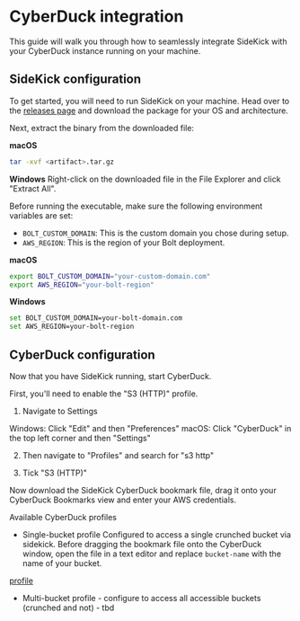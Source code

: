 # CyberDuck integration

This guide will walk you through how to seamlessly integrate SideKick with your CyberDuck instance running on your machine.

## SideKick configuration

To get started, you will need to run SideKick on your machine. Head over to the [releases page](https://github.com/project-n-oss/sidekick/releases) and download the package for your OS and architecture.

Next, extract the binary from the downloaded file:

**macOS**

```bash
tar -xvf <artifact>.tar.gz
```

**Windows**
Right-click on the downloaded file in the File Explorer and click "Extract All".

Before running the executable, make sure the following environment variables are set:

- `BOLT_CUSTOM_DOMAIN`: This is the custom domain you chose during setup.
- `AWS_REGION`: This is the region of your Bolt deployment.

**macOS**

```bash
export BOLT_CUSTOM_DOMAIN="your-custom-domain.com"
export AWS_REGION="your-bolt-region"
```

**Windows**

```bash
set BOLT_CUSTOM_DOMAIN=your-bolt-domain.com
set AWS_REGION=your-bolt-region
```

## CyberDuck configuration

Now that you have SideKick running, start CyberDuck.

First, you'll need to enable the "S3 (HTTP)" profile.

1. Navigate to Settings

Windows: Click "Edit" and then "Preferences"
macOS: Click "CyberDuck" in the top left corner and then "Settings"

2. Then navigate to "Profiles" and search for "s3 http"

3. Tick "S3 (HTTP)"

Now download the SideKick CyberDuck bookmark file, drag it onto your CyberDuck Bookmarks view and enter your AWS credentials.

Available CyberDuck profiles

- Single-bucket profile
  Configured to access a single crunched bucket via sidekick. Before dragging the bookmark file onto the CyberDuck window, open the file in a text editor and replace `bucket-name` with the name of your bucket.

[profile](./sidekick-single-bucket.duck)

- Multi-bucket profile - configure to access all accessible buckets (crunched and not) - tbd
